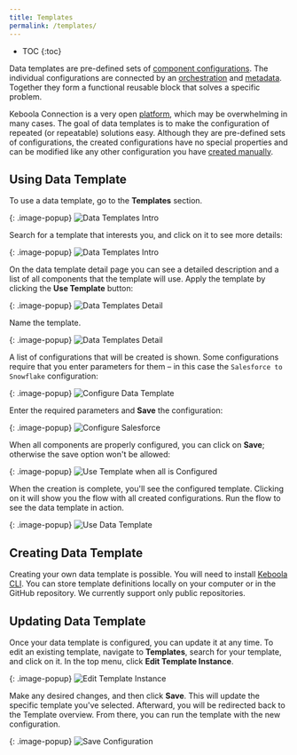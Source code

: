 ```yaml
---
title: Templates
permalink: /templates/
---
```


* TOC
{:toc}

Data templates are pre-defined sets of [component configurations](/components/). The individual configurations are connected 
by an [orchestration](/orchestrator/) and [metadata](/storage/tables/#metadata). Together they form a functional reusable block
that solves a specific problem. 

Keboola Connection is a very open [platform](/overview), which may be overwhelming in many cases. 
The goal of data templates is to make the configuration of repeated (or repeatable) solutions easy. 
Although they are pre-defined sets of configurations, the created configurations have no special properties and 
can be modified like any other configuration you have [created manually](/components/#creating-component-configuration).

## Using Data Template
To use a data template, go to the **Templates** section. 

{: .image-popup}
![Data Templates Intro](/templates/1.png)

Search for a template that interests you, and click on it to see more details:

{: .image-popup}
![Data Templates Intro](/templates/2.png)

On the data template detail page you can see a detailed description and a list of all components that the template will use. 
Apply the template by clicking the **Use Template** button:

{: .image-popup}
![Data Templates Detail](/templates/3.png)

Name the template.

{: .image-popup}
![Data Templates Detail](/templates/4.png)

A list of configurations that will be created is shown. Some configurations require that you enter parameters for them – 
in this case the `Salesforce to Snowflake` configuration:

{: .image-popup}
![Configure Data Template](/templates/5.png)

Enter the required parameters and **Save** the configuration:

{: .image-popup}
![Configure Salesforce](/templates/7.png)

When all components are properly configured, you can click on **Save**; otherwise the save option won't be allowed:

{: .image-popup}
![Use Template when all is Configured](/templates/8.png)

When the creation is complete, you'll see the configured template. Clicking on it will show you the flow 
with all created configurations. Run the flow to see the data template in action.

{: .image-popup}
![Use Data Template](/templates/9.png)

## Creating Data Template
Creating your own data template is possible. You will need to install [Keboola CLI](https://developers.keboola.com/cli/). You can store template definitions locally
on your computer or in the GitHub repository. We currently support only public repositories. 

## Updating Data Template
Once your data template is configured, you can update it at any time. To edit an existing template, navigate to **Templates**, search for your template, 
and click on it. In the top menu, click **Edit Template Instance**.

{: .image-popup}
![Edit Template Instance](/templates/edit-template-instance.png)

Make any desired changes, and then click **Save**. This will update the specific template you've selected. Afterward, you will be redirected back 
to the Template overview. From there, you can run the template with the new configuration.

{: .image-popup}
![Save Configuration](/templates/save.png)
